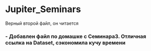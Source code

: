 # Jupiter_Seminars
Верный второй файл, он читается
### - Добавлен файл по домашке с Семинара3. Отличная ссылка на Dataset, сэкономила кучу времени
